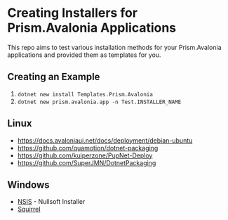 # Creating Installers for Prism.Avalonia Applications

This repo aims to test various installation methods for your Prism.Avalonia applications and provided them as templates for you.

## Creating an Example

1. `dotnet new install Templates.Prism.Avalonia`
2. `dotnet new prism.avalonia.app -n Test.INSTALLER_NAME`

## Linux

* https://docs.avaloniaui.net/docs/deployment/debian-ubuntu
* https://github.com/quamotion/dotnet-packaging
* https://github.com/kuiperzone/PupNet-Deploy
* https://github.com/SuperJMN/DotnetPackaging

## Windows

* [NSIS](https://nsis.sourceforge.io/Main_Page) - Nullsoft Installer
* [Squirrel](https://github.com/Squirrel/Squirrel.Windows)
